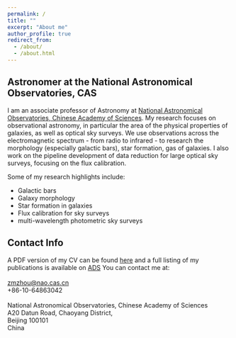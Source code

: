 ```yaml
---
permalink: /
title: ""
excerpt: "About me"
author_profile: true
redirect_from: 
  - /about/
  - /about.html
---
```


Astronomer at the National Astronomical Observatories, CAS
------
I am an associate professor of Astronomy at [National Astronomical Observatories, Chinese Academy of Sciences](http://www.nao.cas.cn).
    My research focuses on observational astronomy, in particular the area of the physical properties of galaxies, as well as optical sky surveys. We use observations across the electromagnetic spectrum - from radio to infrared - to research the morphology (especially galactic bars), star formation, gas of galaxies. I also work on the pipeline development of data reduction for large optical sky surveys, focusing on the flux calibration.

Some of my research highlights include:

<ul>
  <li>Galactic bars</li> 
  <li>Galaxy morphology</li>    
  <li>Star formation in galaxies</li>
  <li>Flux calibration for sky surveys </li>
  <li>multi-wavelength photometric sky surveys</li>
</ul> 


Contact Info
------
A PDF version of my CV can be found [here](/files/zzm_cv_en.pdf) and a full listing of my publications is available on [ADS](https://ui.adsabs.harvard.edu/public-libraries/820_5p-9QvC1kFB9L27RNg) You can contact me at:
<br> <br>
zmzhou@nao.cas.cn
<br>
+86-10-64863042
<br> <br>
National Astronomical Observatories, Chinese Academy of Sciences
<br>
A20 Datun Road, Chaoyang District,
<br>
Beijing 100101
<br>
China

